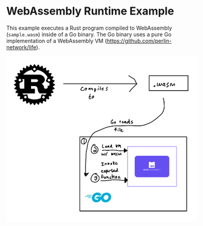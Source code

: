 # WebAssembly Runtime Example

This example executes a Rust program compiled to WebAssembly (`sample.wasm`)
inside of a Go binary. The Go binary uses a pure Go implementation of a
WebAssembly VM (https://github.com/perlin-network/life).

![diagram](wasm-diagram.png)

